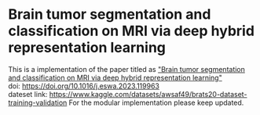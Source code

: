 # Brain tumor segmentation and classification on MRI via deep hybrid representation learning <br>
This is a implementation of the paper titled as ["Brain tumor segmentation and classification on MRI via deep hybrid
representation learning"](https://www.sciencedirect.com/science/article/abs/pii/S0957417423004657) <br>
doi: https://doi.org/10.1016/j.eswa.2023.119963 <br>
dateset link: https://www.kaggle.com/datasets/awsaf49/brats20-dataset-training-validation
For the modular implementation please keep updated. 
